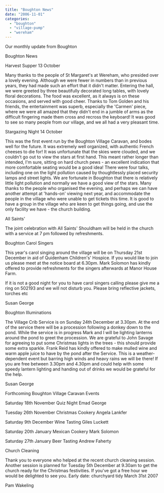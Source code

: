 ```yaml
---
title: "Boughton News"
date: "2006-11-01"
categories: 
  - "boughton"
  - "village-pump"
  - "wereham"
---
```


Our monthly update from Boughton

Boughton News

Harvest Supper 13 October

Many thanks to the people of St Margaret's at Wereham, who presided over a lovely evening. Although we were fewer in numbers than in previous years, they had made such an effort that it didn't matter. Entering the hall, we were greeted by three beautifully decorated long tables, with lovely floral decorations. The food was excellent, as it always is on these occasions, and served with good cheer. Thanks to Tom Golden and his friends, the entertainment was superb, especially the 'Carmen' piece, where we were all amazed that they didn't end in a jumble of arms as the difficult fingering made them cross and recross the keyboard! It was good to see so many people from our village, and we all had a very pleasant time.

Stargazing Night 14 October

This was the first event run by the Boughton Village Caravan, and bodes well for the future. It was extremely well organized, with authentic French cheeses to die for! It was unfortunate that the skies were clouded, and we couldn't go out to view the stars at first hand. This meant rather longer than intended, I'm sure, sitting on hard church pews - an excellent indication that more comfortable seating would be a good idea! There were four talks, including one on the light pollution caused by thoughtlessly placed security lamps and street lights. We are fortunate in Boughton that there is relatively little light pollution and normally we have a good view of the stars. Many thanks to the people who organised the evening, and perhaps we can have another attempt at 'hands-on' viewing next year, and accommodate the people in the village who were unable to get tickets this time. It is good to have a group in the village who are keen to get things going, and use the only facility we have - the church building.

All Saints'

The joint celebration with All Saints' Shouldham will be held in the church with a service at 7 pm followed by refreshments.

Boughton Carol Singers

This year's carol singing around the village will be on Thursday 21st December in aid of Quidenham Children's' Hospice. If you would like to join us please meet at the notice board at 6.30pm. Mark Solomon has kindly offered to provide refreshments for the singers afterwards at Manor House Farm.

If it is not a good night for you to have carol singers calling please give me a ring on 502193 and we will not disturb you. Please bring reflective jackets, torches etc

Susan George

Boughton Illuminations

The Village Crib Service is on Sunday 24th December at 3.30pm. At the end of the service there will be a procession following a donkey down to the pond. While the service is in progress Mark and I will be lighting lanterns around the pond to greet the procession. We are grateful to John Savage for agreeing to put some Christmas lights in the trees - this should provide some extra sparkle. Frank Reid has kindly offered to make mulled wine and warm apple juice to have by the pond after the Service. This is a weather-dependent event but barring high winds and heavy rains we will be there! If you are free between 3.30pm and 4.30pm and could help with some speedy lantern lighting and handing out of drinks we would be grateful for the help.

Susan George

Forthcoming Boughton Village Caravan Events

Saturday 18th November Quiz Night Emad George

Tuesday 26th November Christmas Cookery Angela Lankfer

Saturday 9th December Wine Tasting Giles Luckett

Saturday 20th January Mexican Cookery Mark Solomon

Saturday 27th January Beer Tasting Andrew Faherty

Church Cleaning

Thank you to everyone who helped at the recent church cleaning session. Another session is planned for Tuesday 5th December at 9.30am to get the church ready for the Christmas festivities. If you've got a free hour we would be delighted to see you. Early date: churchyard tidy March 31st 2007

Pam Wakeling
